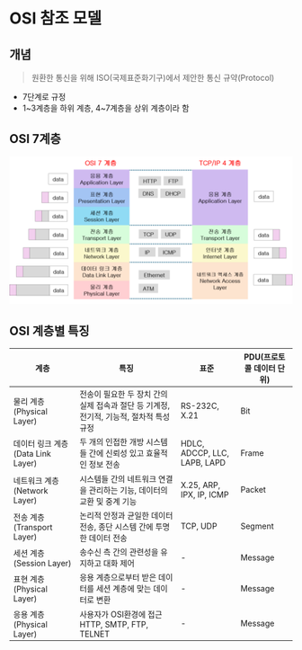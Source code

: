 # OSI 참조 모델
## 개념
> 원환한 통신을 위해 ISO(국제표준화기구)에서 제안한 통신 규약(Protocol)
- 7단계로 규정
- 1~3계층을 하위 계층, 4~7계층을 상위 계층이라 함

## OSI 7계층
![OSI image](images/OSI_image.png)

## OSI 계층별 특징
|계층|특징|표준|PDU(프로토콜 데이터 단위)|
|---|---|---|---|
|물리 계층(Physical Layer)|전송이 필요한 두 장치 간의 실제 접속과 절단 등 기계정, 전기적, 기능적, 절차적 특성 규정|RS-232C, X.21|Bit|
|데이터 링크 계층(Data Link Layer)|두 개의 인접한 개방 시스템들 간에 신뢰성 있고 효율적인 정보 전송|HDLC, ADCCP, LLC, LAPB, LAPD|Frame|
|네트워크 계층(Network Layer)|시스템들 간의 네트워크 연결을 관리하는 기능, 데이터의 교환 및 중계 기능|X.25, ARP, IPX, IP, ICMP|Packet|
|전송 계층(Transport Layer)|논리적 안정과 균일한 데이터 전송, 종단 시스템 간에 투명한 데이터 전송|TCP, UDP|Segment|
|세션 계층(Session Layer)|송수신 측 간의 관련성을 유지하고 대화 제어|-|Message|
|표현 계층(Physical Layer)|응용 계층으로부터 받은 데이터를 세션 계층에 맞는 데이터로 변환|-|Message|
|응용 계층(Physical Layer)|사용자가 OSI환경에 접근<br>HTTP, SMTP, FTP, TELNET|-|Message|
